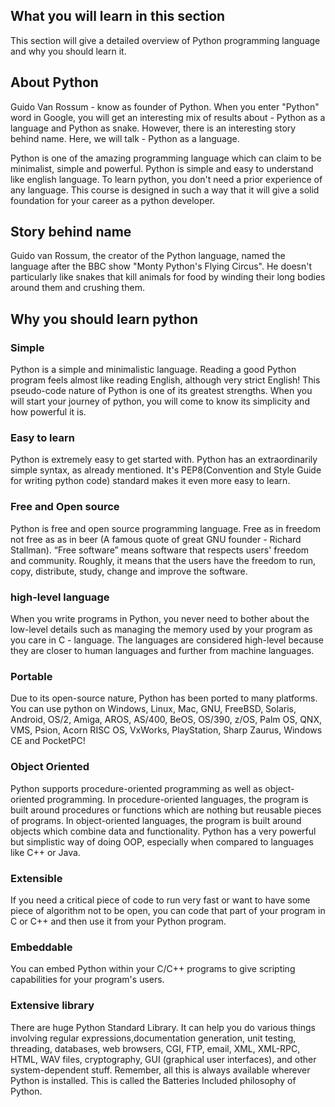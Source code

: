 ## What you will learn in this section

This section will give a detailed overview of Python programming language and why you should learn it.

## About Python

Guido Van Rossum - know as founder of Python. When you enter "Python" word in Google, you will get an interesting mix of results about - Python as a language and Python as snake. However, there is an interesting story behind name. Here, we will talk - Python as a language.

Python is one of the amazing programming language which can claim to be minimalist, simple and powerful. Python is simple and easy to understand like english language. To learn python, you don't need a prior experience of any language. This course is designed in such a way that it will give a solid foundation for your career as a python developer.

## Story behind name

Guido van Rossum, the creator of the Python language, named the language after the BBC show "Monty Python's Flying Circus". He doesn't particularly like snakes that kill animals for food by winding their long bodies around them and crushing them.

## Why you should learn python

### Simple

Python is a simple and minimalistic language. Reading a good Python program feels almost like reading English, although very strict English! This pseudo-code nature of Python is one of its greatest strengths. When you will start your journey of python, you will come to know its simplicity and how powerful it is.

### Easy to learn

Python is extremely easy to get started with. Python has an extraordinarily simple syntax, as already mentioned. It's PEP8(Convention and Style Guide for writing python code) standard makes it even more easy to learn.

### Free and Open source

Python is free and open source programming language. Free as in freedom not free as as in beer (A famous quote of great GNU founder - Richard Stallman). “Free software” means software that respects users' freedom and community. Roughly, it means that the users have the freedom to run, copy, distribute, study, change and improve the software.

### high-level language

When you write programs in Python, you never need to bother about the low-level details such as managing the memory used by your program as you care in C - language. The languages are considered high-level because they are closer to human languages and further from machine languages.

### Portable

Due to its open-source nature, Python has been ported to many platforms. You can use python on Windows, Linux, Mac, GNU, FreeBSD, Solaris, Android, OS/2, Amiga, AROS, AS/400, BeOS, OS/390, z/OS, Palm OS, QNX, VMS, Psion, Acorn RISC OS, VxWorks, PlayStation, Sharp Zaurus, Windows CE and PocketPC!

### Object Oriented

Python supports procedure-oriented programming as well as object-oriented programming. In procedure-oriented languages, the program is built around procedures or functions which are nothing but reusable pieces of programs. In object-oriented languages, the program is built around objects which combine data and functionality. Python has a very powerful but simplistic way of doing OOP, especially when compared to languages like C++ or Java.

### Extensible

If you need a critical piece of code to run very fast or want to have some piece of algorithm not to be open, you can code that part of your program in C or C++ and then use it from your Python program.

### Embeddable

You can embed Python within your C/C++ programs to give scripting capabilities for your program's users.

### Extensive library

There are huge Python Standard Library. It can help you do various things involving regular expressions,documentation generation, unit testing, threading, databases, web browsers, CGI, FTP, email, XML, XML-RPC, HTML, WAV files, cryptography, GUI (graphical user interfaces), and other system-dependent stuff. Remember, all this is always available wherever Python is installed. This is called the Batteries Included philosophy of Python.
